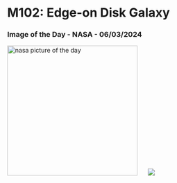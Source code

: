 # M102: Edge-on Disk Galaxy
### Image of the Day - NASA - 06/03/2024
<img src="https://apod.nasa.gov/apod/image/2403/M102_HubbleEbrahimian_960.jpg" alt="nasa picture of the day" width="300"/>&nbsp; &nbsp; &nbsp; <img src="https://github-readme-streak-stats.herokuapp.com/?user=tempo-riz&theme=tokyonight" >



  

